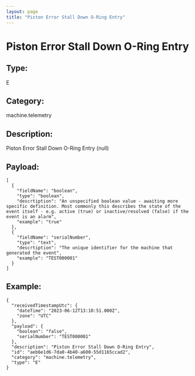 ```yaml
---
layout: page
title: "Piston Error Stall Down O-Ring Entry"
---
```


# Piston Error Stall Down O-Ring Entry

## Type:

E

## Category:

machine.telemetry

## Description: 

Piston Error Stall Down O-Ring Entry (null)

## Payload:

```
[
  {
    "fieldName": "boolean",
    "type": "boolean",
    "descrtiption": "An unspecified boolean value - awaiting more specific definition. Most commonly this describes the state of the event itself - e.g. active (true) or inactive/resolved (false) if the event is an alarm",
    "example": "true"
  },
  {
    "fieldName": "serialNumber",
    "type": "text",
    "descrtiption": "The unique identifier for the machine that generated the event",
    "example": "TEST000001"
  }
]
```

## Example:

```
{
  "receivedTimestampUtc": {
    "dateTime": "2023-06-12T13:10:51.000Z",
    "zone": "UTC"
  },
  "payload": {
    "boolean": "false",
    "serialNumber": "TEST000001"
  },
  "description": "Piston Error Stall Down O-Ring Entry",
  "id": "aeb6e1d6-7da0-4b40-a600-55d1165ccad2",
  "category": "machine.telemetry",
  "type": "E"
}
```
